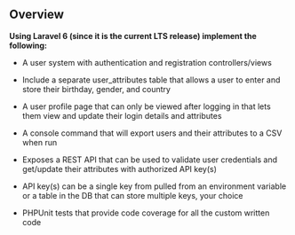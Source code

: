 ## Overview

**Using Laravel 6 (since it is the current LTS release) implement the following:**

*   A user system with authentication and registration controllers/views

*   Include a separate user_attributes table that allows a user to enter and store their birthday, gender, and country

*   A user profile page that can only be viewed after logging in that lets them view and update their login details and attributes
*   A console command that will export users and their attributes to a CSV when run
*   Exposes a REST API that can be used to validate user credentials and get/update their attributes with authorized API key(s)

*   API key(s) can be a single key from pulled from an environment variable or a table in the DB that can store multiple keys, your choice

*   PHPUnit tests that provide code coverage for all the custom written code